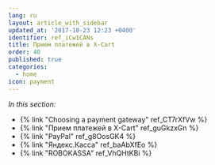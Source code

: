 ```yaml
---
lang: ru
layout: article_with_sidebar
updated_at: '2017-10-23 12:23 +0400'
identifier: ref_iCw1CANs
title: Прием платежей в X-Cart
order: 40
published: true
categories:
  - home
icon: payment
---
```

_In this section:_

*   {% link "Choosing a payment gateway" ref_CT7rXfVw %}
*   {% link "Прием платежей в X-Cart" ref_guGkzxGn %}
*   {% link "PayPal" ref_g8OosGK4 %}
*   {% link "Яндекс.Касса" ref_baAbXfEo %}
*   {% link "ROBOKASSA" ref_VhQHtKBi %}